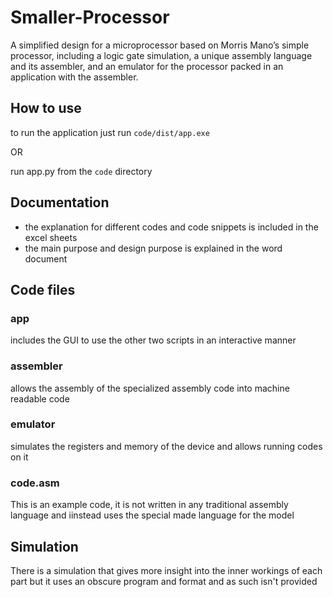 # Smaller-Processor
 A simplified design for a microprocessor based on Morris Mano’s simple processor, including a logic gate simulation, a unique assembly language and its assembler, and an emulator for the processor packed in an application with the assembler.

 ## How to use
 to run the application just run `code/dist/app.exe`

 OR

 run app.py from the `code` directory

## Documentation

- the explanation for different codes  and code snippets is included in the excel sheets
- the main purpose and design purpose is explained in the word document

## Code files
### app
includes the GUI to use the other two scripts in an interactive manner
### assembler
allows the assembly of the specialized assembly code into machine readable code
### emulator
simulates the registers and memory of the device and allows running codes on it
### code.asm
This is an example code, it is not written in any traditional assembly language and iinstead uses the special made language for the model

## Simulation
There is a simulation that gives more insight into the inner workings of each part but it uses an obscure program and format and as such isn't provided